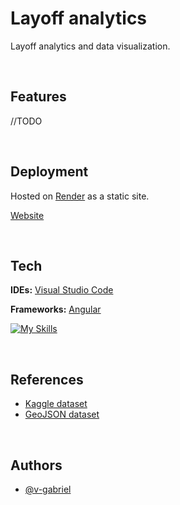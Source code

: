 # Layoff analytics
Layoff analytics and data visualization.

<br>

## Features

//TODO

<br>

## Deployment

Hosted on [Render](https://dashboard.render.com/) as a static site.

[Website](https://layoff-analytics.onrender.com)

  
<br>

## Tech

**IDEs:** [Visual Studio Code](https://code.visualstudio.com/)

**Frameworks:** [Angular](https://angular.io/guide/what-is-angular)

[![My Skills](https://skillicons.dev/icons?i=js,html,scss,typescript,bootstrap)](https://skillicons.dev)

<br>

## References

- [Kaggle dataset](https://www.kaggle.com/datasets/swaptr/layoffs-2022)
- [GeoJSON dataset](https://raw.githubusercontent.com/holtzy/D3-graph-gallery/master/DATA/world.geojson)

<br>

## Authors

- [@v-gabriel](https://github.com/v-gabriel)
